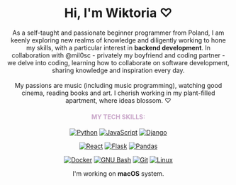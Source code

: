 <h1 align="center">Hi, I'm Wiktoria ♡ </h1>
<p align="center"> As a self-taught and passionate beginner programmer from Poland, I am keenly exploring new realms of knowledge and diligently working to hone my skills, with a particular interest in <b>backend development</b>.
In collaboration with @mil0sc - privately my boyfriend and coding partner - we delve into coding, learning how to collaborate on software development, sharing knowledge and inspiration every day. <br><br>
My passions are music (including music programming), watching good cinema, reading books and art.
I cherish working in my plant-filled apartment, where ideas blossom. ♡ </p>

<h4 align="center" style="color: #c9a6c9;"><b>MY TECH SKILLS:</b></h4>

<p align="center">
  <a href="https://www.python.org/"><img src="https://img.shields.io/badge/PYTHON-%23D8BFD8?style=for-the-badge&logo=python&logoColor=%23000000" alt="Python"></a>
  <a href="https://developer.mozilla.org/en-US/docs/Web/JavaScript"><img src="https://img.shields.io/badge/JAVASCRIPT-%23D8BFD8?style=for-the-badge&logo=JAVASCRIPT&logoColor=%23000000" alt="JavaScript"></a>
  <a href="https://www.djangoproject.com/"><img src="https://img.shields.io/badge/DJANGO-%23D8BFD8?style=for-the-badge&logo=DJANGO&logoColor=%23000000" alt="Django"></a>
</p>
<p align="center">
  <a href="https://reactjs.org/"><img src="https://img.shields.io/badge/REACT-%23D8BFD8?style=for-the-badge&logo=REACT&logoColor=%23000000" alt="React"></a>
  <a href="https://flask.palletsprojects.com/"><img src="https://img.shields.io/badge/FLASK-%23D8BFD8?style=for-the-badge&logo=FLASK&logoColor=%23000000" alt="Flask"></a>
  <a href="https://pandas.pydata.org/"><img src="https://img.shields.io/badge/PANDAS-%23D8BFD8?style=for-the-badge&logo=PANDAS&logoColor=%23000000" alt="Pandas"></a>
</p>
<p align="center">
  <a href="https://www.docker.com/"><img src="https://img.shields.io/badge/DOCKER-%23D8BFD8?style=for-the-badge&logo=DOCKER&logoColor=%23000000" alt="Docker"></a>
  <a href="https://www.gnu.org/software/bash/"><img src="https://img.shields.io/badge/BASH-%23D8BFD8?style=for-the-badge&logo=GNUBASH&logoColor=%23000000" alt="GNU Bash"></a>
  <a href="https://git-scm.com/"><img src="https://img.shields.io/badge/GIT-%23D8BFD8?style=for-the-badge&logo=GIT&logoColor=%23000000" alt="Git"></a>
  <a href="https://www.linux.org/"><img src="https://img.shields.io/badge/LINUX-%23D8BFD8?style=for-the-badge&logo=LINUX&logoColor=%23000000" alt="Linux"></a>
</p>
<p align="center"> I'm working on <b>macOS</b> system. </p>
</p>
